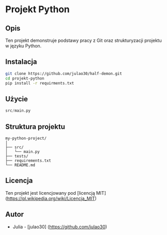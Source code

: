 # Projekt Python

## Opis
Ten projekt demonstruje podstawy pracy z Git oraz strukturyzacji projektu w języku Python.

## Instalacja
```bash
git clone https://github.com/julao30/half-demon.git
cd projekt-python
pip install -r requirments.txt
```

## Użycie
```python
src/main.py
```

## Struktura projektu
```
my-python-project/
│
├── src/
│   └── main.py
├── tests/
├── requirements.txt
└── README.md
```

## Licencja
Ten projekt jest licencjowany pod [licencją MIT] (https://pl.wikipedia.org/wiki/Licencja_MIT)

## Autor
- Julia - [julao30] (https://github.com/julao30)
